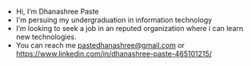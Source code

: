 - Hi, I’m Dhanashree Paste
- I'm persuing my undergraduation in information technology
- I’m looking to seek a job in an reputed organization where i can learn new technologies.
- You can reach me pastedhanashree@gmail.com or https://www.linkedin.com/in/dhanashree-paste-465101215/
